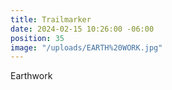 ```yaml
---
title: Trailmarker
date: 2024-02-15 10:26:00 -06:00
position: 35
image: "/uploads/EARTH%20WORK.jpg"
---
```


Earthwork